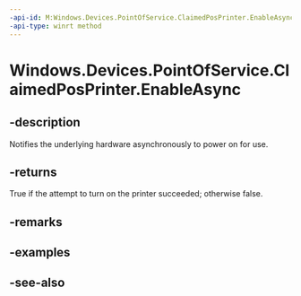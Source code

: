 ----api-id: M:Windows.Devices.PointOfService.ClaimedPosPrinter.EnableAsync
-api-type: winrt method
---<!-- Method syntaxpublic Windows.Foundation.IAsyncOperation<bool> EnableAsync()--># Windows.Devices.PointOfService.ClaimedPosPrinter.EnableAsync## -descriptionNotifies the underlying hardware asynchronously to power on for use.## -returnsTrue if the attempt to turn on the printer succeeded; otherwise false.## -remarks## -examples## -see-also